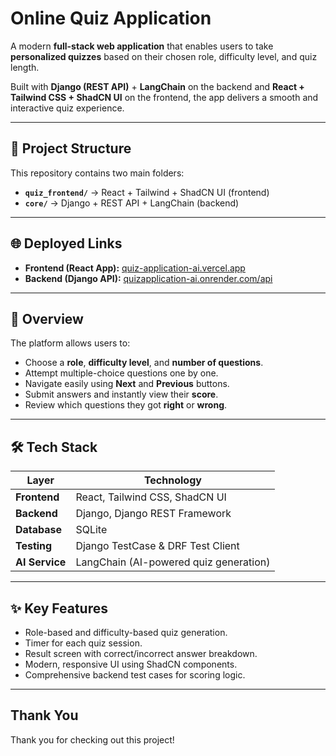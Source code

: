 # Online Quiz Application  

A modern **full-stack web application** that enables users to take **personalized quizzes** based on their chosen role, difficulty level, and quiz length.  

Built with **Django (REST API)** + **LangChain** on the backend and **React + Tailwind CSS + ShadCN UI** on the frontend, the app delivers a smooth and interactive quiz experience.  

---

## 📂 Project Structure  

This repository contains two main folders:  
- **`quiz_frontend/`** → React + Tailwind + ShadCN UI (frontend)  
- **`core/`** → Django + REST API + LangChain (backend)  

---

## 🌐 Deployed Links  

- **Frontend (React App):** [quiz-application-ai.vercel.app](https://quiz-application-ai.vercel.app/)  
- **Backend (Django API):** [quizapplication-ai.onrender.com/api](https://quizapplication-ai.onrender.com)  

---

## 🚀 Overview  

The platform allows users to:  
- Choose a **role**, **difficulty level**, and **number of questions**.  
- Attempt multiple-choice questions one by one.  
- Navigate easily using **Next** and **Previous** buttons.  
- Submit answers and instantly view their **score**.  
- Review which questions they got **right** or **wrong**.  

---

## 🛠️ Tech Stack  

| Layer        | Technology |
|--------------|-------------|
| **Frontend** | React, Tailwind CSS, ShadCN UI |
| **Backend**  | Django, Django REST Framework |
| **Database** | SQLite |
| **Testing**  | Django TestCase & DRF Test Client |
| **AI Service** | LangChain (AI-powered quiz generation) |

---

## ✨ Key Features  

- Role-based and difficulty-based quiz generation.  
- Timer for each quiz session.  
- Result screen with correct/incorrect answer breakdown.  
- Modern, responsive UI using ShadCN components.  
- Comprehensive backend test cases for scoring logic.  

---

##  Thank You  

Thank you for checking out this project!  
